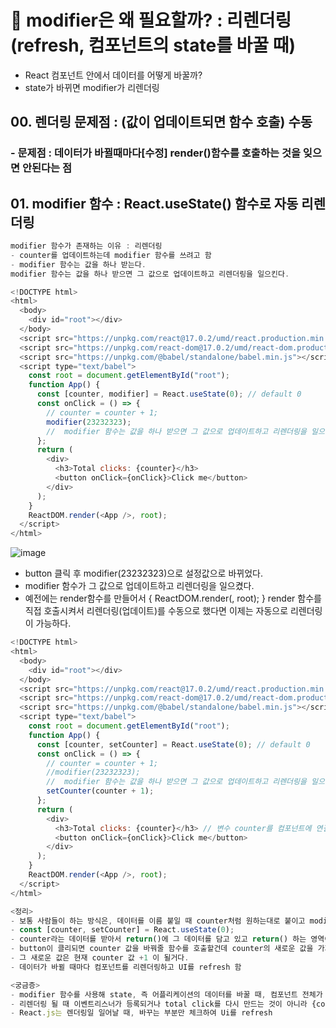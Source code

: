 # 🙌 modifier은 왜 필요할까? : 리렌더링(refresh,  컴포넌트의 state를 바꿀 때)
- React 컴포넌트 안에서 데이터를 어떻게 바꿀까?
- state가 바뀌면 modifier가 리렌더링

## 00. 렌더링 문제점 : (값이 업데이트되면 함수 호출) 수동 
### - 문제점 : 데이터가 바뀔때마다[수정] render()함수를 호출하는 것을 잊으면 안된다는 점

## 01. modifier 함수 : React.useState() 함수로 자동 리렌더링
```js
modifier 함수가 존재하는 이유 : 리렌더링
- counter를 업데이트하는데 modifier 함수를 쓰려고 함
- modifier 함수는 값을 하나 받는다.
modifier 함수는 값을 하나 받으면 그 값으로 업데이트하고 리렌더링을 일으킨다.
```
```js
<!DOCTYPE html>
<html>
  <body>
    <div id="root"></div>
  </body>
  <script src="https://unpkg.com/react@17.0.2/umd/react.production.min.js"></script>
  <script src="https://unpkg.com/react-dom@17.0.2/umd/react-dom.production.min.js"></script>
  <script src="https://unpkg.com/@babel/standalone/babel.min.js"></script>
  <script type="text/babel">
    const root = document.getElementById("root");
    function App() {
      const [counter, modifier] = React.useState(0); // default 0
      const onClick = () => {
        // counter = counter + 1;
        modifier(23232323);
        //  modifier 함수는 값을 하나 받으면 그 값으로 업데이트하고 리렌더링을 일으킨다.
      };
      return (
        <div>
          <h3>Total clicks: {counter}</h3>
          <button onClick={onClick}>Click me</button>
        </div>
      );
    }
    ReactDOM.render(<App />, root);
  </script>
</html>
```

![image](https://user-images.githubusercontent.com/86208370/176582683-84093f18-d4a2-4795-9961-2f2287e0c344.png)
- button 클릭 후 modifier(23232323)으로 설정값으로 바뀌었다.
- modifier 함수가 그 값으로 업데이트하고 리렌더링을 일으켰다.
- 예전에는 render함수를 만들어서 { ReactDOM.render(<App />, root); } render 함수를 직접 호출시켜서 리렌더링(업데이트)를 수동으로 했다면 이제는 자동으로 리렌더링이 가능하다.  

```js
<!DOCTYPE html>
<html>
  <body>
    <div id="root"></div>
  </body>
  <script src="https://unpkg.com/react@17.0.2/umd/react.production.min.js"></script>
  <script src="https://unpkg.com/react-dom@17.0.2/umd/react-dom.production.min.js"></script>
  <script src="https://unpkg.com/@babel/standalone/babel.min.js"></script>
  <script type="text/babel">
    const root = document.getElementById("root");
    function App() {
      const [counter, setCounter] = React.useState(0); // default 0
      const onClick = () => {
        // counter = counter + 1;
        //modifier(23232323);
        //  modifier 함수는 값을 하나 받으면 그 값으로 업데이트하고 리렌더링을 일으킨다.
        setCounter(counter + 1);
      };
      return (
        <div>
          <h3>Total clicks: {counter}</h3> // 변수 counter를 컴포넌트에 연결
          <button onClick={onClick}>Click me</button>
        </div>
      );
    }
    ReactDOM.render(<App />, root);
  </script>
</html>
```

```js
<정리>
- 보통 사람들이 하는 방식은, 데이터를 이름 붙일 때 counter처럼 원하는대로 붙이고 modifier는 modifier가 아니라, set 뒤에 데이터 이름을 붙여 준다
- const [counter, setCounter] = React.useState(0);
- counter라는 데이터를 받아서 return()에 그 데이터를 담고 있고 return() 하는 영역이 사용자가 보게 될 컴포넌트다.
- button이 클리되면 counter 값을 바꿔줄 함수를 호출할건데 counter의 새로운 값을 가지고 해당 함수를 호출해준다.
- 그 새로운 값은 현재 counter 값 +1 이 될거다.
- 데이터가 바뀔 때마다 컴포넌트를 리렌더링하고 UI를 refresh 함

<궁금증>
- modifier 함수를 사용해 state, 즉 어플리케이션의 데이터를 바꿀 때, 컴포넌트 전체가 재생성 된다. 새로운 값을 가지고 리렌더링
- 리렌더링 될 때 이벤트리스너가 등록되거나 total click를 다시 만드는 것이 아니라 {counter} 값만 달라진다
- React.js는 렌더링일 일어날 때, 바꾸는 부분만 체크하여 Ui를 refresh
```
